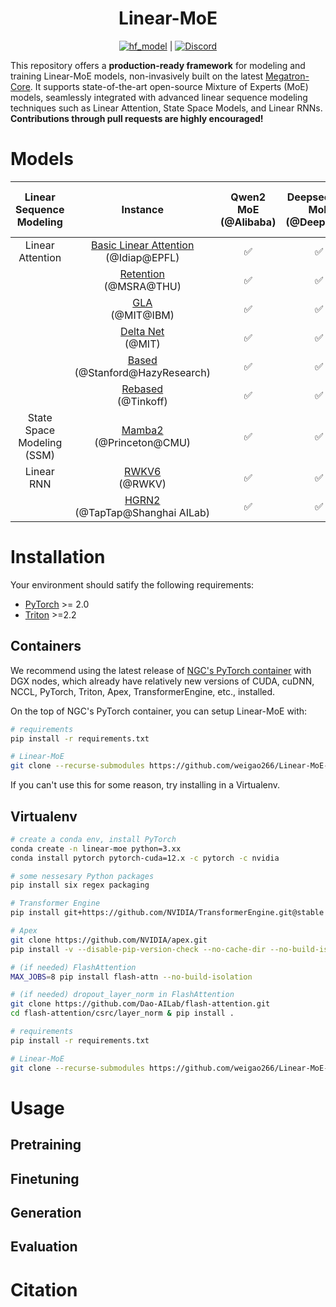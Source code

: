 
<div align="center">

# Linear-MoE

[![hf_model](https://img.shields.io/badge/🤗-Models-blue.svg)](https://huggingface.co/xxx) | [![Discord](https://img.shields.io/badge/Discord-%235865F2.svg?&logo=discord&logoColor=white)](https://discord.gg/xxx)
</div>

This repository offers a **production-ready framework** for modeling and training Linear-MoE models, non-invasively built on the latest [Megatron-Core](https://github.com/NVIDIA/Megatron-LM). It supports state-of-the-art open-source Mixture of Experts (MoE) models, seamlessly integrated with advanced linear sequence modeling techniques such as Linear Attention, State Space Models, and Linear RNNs. **Contributions through pull requests are highly encouraged!**

<!-- <div align="center">
  <img width="400" alt="image" src="https://github.com/xxx">
</div> -->

# Models

|   Linear Sequence Modeling  |  Instance  |  Qwen2 MoE (@Alibaba)  |    Deepseek v2 MoE (@Deepseek)       |    Mixtral MoE (@Mistral AI)   |
| :-----: | :----------------------------: | :----------------------------: | :---------------------------------------------------------------------------------------: | :------------------------------------------------------------------------------------------------: |
| Linear Attention |       [Basic Linear Attention](https://arxiv.org/abs/2006.16236) <br> (@Idiap@EPFL)       | ✅ |          ✅          |     ✅      |
|  |       [Retention](https://arxiv.org/abs/2307.08621) <br> (@MSRA@THU)       | ✅ |          ✅          |     ✅      |
|  |         [GLA](https://arxiv.org/abs/2312.06635)  <br> (@MIT@IBM)         | ✅ |     ✅      |    ✅       |
|  |           [Delta Net](https://arxiv.org/abs/2102.11174) <br> (@MIT)            | ✅ |    ✅    |     ✅      |
|  | [Based](https://hazyresearch.stanford.edu/blog/2023-12-11-zoology2-based) <br> (@Stanford@HazyResearch) | ✅ |      ✅      |      ✅     | 
|  |            [Rebased](https://arxiv.org/abs/2402.10644) <br> (@Tinkoff)            | ✅ |  ✅  |      ✅     |
| State Space Modeling (SSM) |             [Mamba2](https://arxiv.org/abs/2405.21060) <br> (@Princeton@CMU)              | ✅ | ✅  |      |
| Linear RNN |             [RWKV6](https://arxiv.org/abs/2404.05892) <br> (@RWKV)              |  ✅  |   ✅   |    ✅    |
|  |             [HGRN2](https://arxiv.org/abs/2404.07904) <br> (@TapTap@Shanghai AILab)             | ✅ |   ✅   |   ✅   |  



# Installation

Your environment should satify the following requirements:

- [PyTorch](https://pytorch.org/) >= 2.0
- [Triton](https://github.com/openai/triton) >=2.2

## Containers
We recommend using the latest release of [NGC's PyTorch container](https://ngc.nvidia.com/catalog/containers/nvidia:pytorch) with DGX nodes, which already have relatively new versions of CUDA, cuDNN, NCCL, PyTorch, Triton, Apex, TransformerEngine, etc., installed.

On the top of NGC's PyTorch container, you can setup Linear-MoE with:
```bash
# requirements
pip install -r requirements.txt

# Linear-MoE 
git clone --recurse-submodules https://github.com/weigao266/Linear-MoE-public.git
```

If you can't use this for some reason, try installing in a Virtualenv.

## Virtualenv

```bash
# create a conda env, install PyTorch
conda create -n linear-moe python=3.xx
conda install pytorch pytorch-cuda=12.x -c pytorch -c nvidia

# some nessesary Python packages
pip install six regex packaging

# Transformer Engine
pip install git+https://github.com/NVIDIA/TransformerEngine.git@stable

# Apex
git clone https://github.com/NVIDIA/apex.git
pip install -v --disable-pip-version-check --no-cache-dir --no-build-isolation --config-settings "--build-option=--cpp_ext" --config-settings "--build-option=--cuda_ext" ./

# (if needed) FlashAttention
MAX_JOBS=8 pip install flash-attn --no-build-isolation

# (if needed) dropout_layer_norm in FlashAttention
git clone https://github.com/Dao-AILab/flash-attention.git
cd flash-attention/csrc/layer_norm & pip install .

# requirements
pip install -r requirements.txt

# Linear-MoE 
git clone --recurse-submodules https://github.com/weigao266/Linear-MoE-public.git
```

# Usage

## Pretraining

## Finetuning

## Generation

## Evaluation


# Citation
<!-- If you find this repo useful, please consider citing our works:
```bib

``` -->